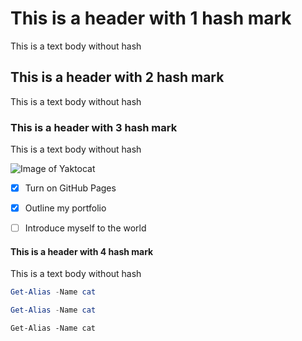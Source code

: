 # This is a header with 1 hash mark
This is a text body without hash 
## This is a header with 2 hash mark
This is a text body without hash
### This is a header with 3 hash mark

This is a text body without hash

![Image of Yaktocat](https://octodex.github.com/images/yaktocat.png)

- [X] Turn on GitHub Pages
- [x] Outline my portfolio
- [ ] Introduce myself to the world



#### This is a header with 4 hash mark

This is a text body without hash

``` PowerShell
Get-Alias -Name cat
```

``` powershell
Get-Alias -Name cat
```

```
Get-Alias -Name cat
```
